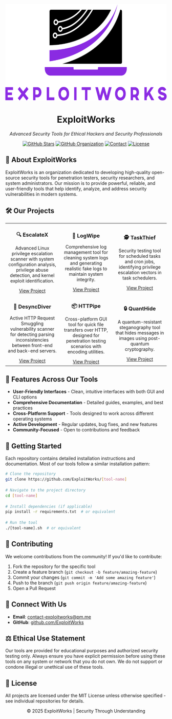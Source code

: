 <!-- EXPLOITWORKS README -->

<div align="center">
  <img src="../logo.png" alt="ExploitWorks Logo" width="650" height="300">
  <h1>ExploitWorks</h1>
  <p><i>Advanced Security Tools for Ethical Hackers and Security Professionals</i></p>

  [![GitHub Stars](https://img.shields.io/github/stars/ExploitWorks?style=flat&logo=github&label=Stars&color=F4BB41)](https://github.com/ExploitWorks)
  [![GitHub Organization](https://img.shields.io/badge/GitHub-Organization-181717?style=flat&logo=github)](https://github.com/ExploitWorks)
  [![Contact](https://img.shields.io/badge/Contact-contact--exploitworks%40pm.me-blueviolet?style=flat&logo=protonmail)](mailto:contact-exploitworks@pm.me)
  [![License](https://img.shields.io/badge/License-MIT-green.svg)](LICENSE)
</div>

## 🔐 About ExploitWorks

ExploitWorks is an organization dedicated to developing high-quality open-source security tools for penetration testers, security researchers, and system administrators. Our mission is to provide powerful, reliable, and user-friendly tools that help identify, analyze, and address security vulnerabilities in modern systems.

## 🛠️ Our Projects

<div align="center">
  <table>
    <tr>
      <td align="center" width="33%">
        <h3>🔍 EscalateX</h3>
        <p>Advanced Linux privilege escalation scanner with system configuration analysis, privilege abuse detection, and kernel exploit identification.</p>
        <a href="https://github.com/ExploitWorks/EscalateX.git">View Project</a>
      </td>
      <td align="center" width="33%">
        <h3>🧹 LogWipe</h3>
        <p>Comprehensive log management tool for cleaning system logs and generating realistic fake logs to maintain system integrity.</p>
        <a href="https://github.com/ExploitWorks/LogWipe.git">View Project</a>
      </td>
      <td align="center" width="33%">
        <h3>🕵️ TaskThief</h3>
        <p>Security testing tool for scheduled tasks and cron jobs, identifying privilege escalation vectors in task schedulers.</p>
        <a href="https://github.com/ExploitWorks/TaskThief.git">View Project</a>
      </td>
    </tr>
    <tr>
      <td align="center" width="33%">
        <h3>🌊 DesyncDiver</h3>
        <p>Active HTTP Request Smuggling vulnerability scanner for detecting parsing inconsistencies between front-end and back-end servers.</p>
        <a href="https://github.com/ExploitWorks/DesyncDiver.git">View Project</a>
      </td>
      <td align="center" width="33%">
        <h3>📦 HTTPipe</h3>
        <p>Cross-platform GUI tool for quick file transfers over HTTP, designed for penetration testing scenarios with encoding utilities.</p>
        <a href="https://github.com/ExploitWorks/HTTPipe.git">View Project</a>
      </td>
      <td align="center" width="33%">
        <h3>🔒 QuantHide</h3>
        <p>A quantum-resistant steganography tool that hides messages in images using post-quantum cryptography.</p>
        <a href="https://github.com/ExploitWorks/QuantHide.git">View Project</a>
      </td>
    </tr>
  </table>
</div>

## 🌟 Features Across Our Tools

- **User-Friendly Interfaces** - Clean, intuitive interfaces with both GUI and CLI options
- **Comprehensive Documentation** - Detailed guides, examples, and best practices
- **Cross-Platform Support** - Tools designed to work across different operating systems
- **Active Development** - Regular updates, bug fixes, and new features
- **Community-Focused** - Open to contributions and feedback

## 🚀 Getting Started

Each repository contains detailed installation instructions and documentation. Most of our tools follow a similar installation pattern:

```bash
# Clone the repository
git clone https://github.com/ExploitWorks/[tool-name]

# Navigate to the project directory
cd [tool-name]

# Install dependencies (if applicable)
pip install -r requirements.txt  # or equivalent

# Run the tool
./[tool-name].sh  # or equivalent
```

## 🤝 Contributing

We welcome contributions from the community! If you'd like to contribute:

1. Fork the repository for the specific tool
2. Create a feature branch (`git checkout -b feature/amazing-feature`)
3. Commit your changes (`git commit -m 'Add some amazing feature'`)
4. Push to the branch (`git push origin feature/amazing-feature`)
5. Open a Pull Request

## 📢 Connect With Us

- **Email**: [contact-exploitworks@pm.me](mailto:contact-exploitworks@pm.me)
- **GitHub**: [github.com/ExploitWorks](https://github.com/ExploitWorks)

## ⚖️ Ethical Use Statement

Our tools are provided for educational purposes and authorized security testing only. Always ensure you have explicit permission before using these tools on any system or network that you do not own. We do not support or condone illegal or unethical use of these tools.

## 📄 License

All projects are licensed under the MIT License unless otherwise specified - see individual repositories for details.

<div align="center">
  <p>© 2025 ExploitWorks | Security Through Understanding</p>
</div> 
